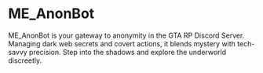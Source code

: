 # ME_AnonBot
ME_AnonBot is your gateway to anonymity in the GTA RP Discord Server. Managing dark web secrets and covert actions, it blends mystery with tech-savvy precision. Step into the shadows and explore the underworld discreetly.
